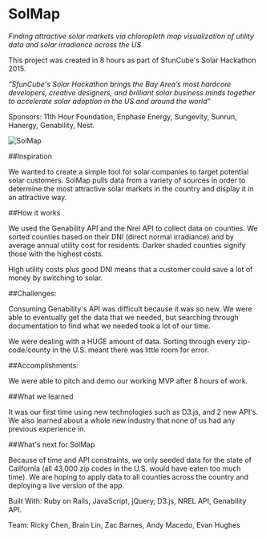 # SolMap
*Finding attractive solar markets via chloropleth map visualization of utility data and solar irradiance across the US*

This project was created in 8 hours as part of SfunCube's Solar Hackathon 2015.

*"SfunCube's Solar Hackathon brings the Bay Area’s most hardcore developers, creative designers, and brilliant solar business minds together to accelerate solar adoption in the US and around the world"*

Sponsors: 11th Hour Foundation, Enphase Energy, Sungevity, Sunrun, Hanergy, Genability, Nest.

![SolMap](http://res.cloudinary.com/drd0r2vfh/image/upload/v1429554223/Screen_Shot_2015-04-20_at_11.12.22_AM_job8zw.png)

##Inspiration

We wanted to create a simple tool for solar companies to target potential solar customers. SolMap pulls data from a variety of sources in order to determine the most attractive solar markets in the country and display it in an attractive way.

##How it works

We used the Genability API and the Nrel API to collect data on counties. We sorted counties based on their DNI (direct normal irradiance) and by average annual utility cost for residents.  Darker shaded counties signify those with the highest costs.

High utility costs plus good DNI means that a customer could save a lot of money by switching to solar.

##Challenges:

Consuming Genability's API was difficult because it was so new.  We were able to eventually get the data that we needed, but searching through documentation to find what we needed took a lot of our time.

We were dealing with a HUGE amount of data.  Sorting through every zip-code/county in the U.S. meant there was little room for error.

##Accomplishments:

We were able to pitch and demo our working MVP after 8 hours of work.

##What we learned

It was our first time using new technologies such as D3.js, and 2 new API's. We also learned about a whole new industry that none of us had any previous experience in.

##What's next for SolMap

Because of time and API constraints, we only seeded data for the state of California (all 43,000 zip codes in the U.S. would have eaten too much time).  We are hoping to apply data to all counties across the country and deploying a live version of the app.

Built With: Ruby on Rails, JavaScript, jQuery, D3.js, NREL API, Genability API.

Team: Ricky Chen, Brain Lin, Zac Barnes, Andy Macedo, Evan Hughes
